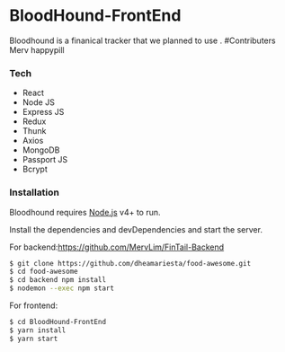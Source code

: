 # BloodHound-FrontEnd

Bloodhound is a finanical tracker that we planned to use .
#Contributers
Merv
happypill
### Tech

* React
* Node JS
* Express JS
* Redux
* Thunk
* Axios
* MongoDB
* Passport JS
* Bcrypt

### Installation

Bloodhound requires [Node.js](https://nodejs.org/) v4+ to run.

Install the dependencies and devDependencies and start the server.

For backend:https://github.com/MervLim/FinTail-Backend
```sh
$ git clone https://github.com/dheamariesta/food-awesome.git
$ cd food-awesome
$ cd backend npm install
$ nodemon --exec npm start
```

For frontend:

```sh
$ cd BloodHound-FrontEnd
$ yarn install
$ yarn start
```
